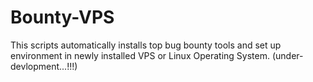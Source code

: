 # Bounty-VPS
This scripts automatically installs top bug bounty tools and set up environment in newly installed VPS or Linux Operating System.
(under-devlopment...!!!)
